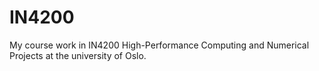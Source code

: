 # IN4200
My course work in IN4200 High-Performance Computing and Numerical Projects at the university of Oslo. 
